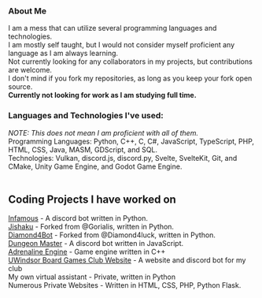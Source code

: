 ### About Me

<!--
**OneEyedKnight/OneEyedKnight** is a ✨ _special_ ✨ repository because its `README.md` (this file) appears on your GitHub profile.

Here are some ideas to get you started:

- 🔭 I’m currently working on ...
- 🌱 I’m currently learning ...
- 👯 I’m looking to collaborate on ...
- 🤔 I’m looking for help with ...
- 💬 Ask me about ...
- 📫 How to reach me: ...
- 😄 Pronouns: ...
- ⚡ Fun fact: ...
-->
<p> 
I am a mess that can utilize several programming languages and technologies. <br>
I am mostly self taught, but I would not consider myself proficient any language as I am always learning. <br>
Not currently looking for any collaborators in my projects, but contributions are welcome. <br>
I don't mind if you fork my repositories, as long as you keep your fork open source. <br>
<b> Currently not looking for work as I am studying full time. </b>
</p>

### Languages and Technologies I've used:
*NOTE: This does not mean I am proficient with all of them.* <br>
Programming Languages: Python, C++, C, C#, JavaScript, TypeScript, PHP, HTML, CSS, Java, MASM, GDScript, and SQL. <br>
Technologies: Vulkan, discord.js, discord.py, Svelte, SvelteKit, Git, and CMake, Unity Game Engine, and Godot Game Engine. <br> <br>


## Coding Projects I have worked on
[Infamous](https://www.github.com/OneEyedKnight/Infamous) - A discord bot written in Python. <br>
[Jishaku](https://github.com/OneEyedKnight/jishaku) - Forked from @Gorialis, written in Python. <br>
[Diamond4Bot](https://github.com/OneEyedKnight/Diamond4Bot) - Forked from @Diamond4luck, written in Python. <br>
[Dungeon Master](https://github.com/UWindsorBGC/suite) - A discord bot written in JavaScript. <br>
[Adrenaline Engine](https://github.com/OneEyedKnight/AdrenalineEngine) - Game engine written in C++ <br>
[UWindsor Board Games Club Website](https://github.com/UWindsorBGC/suite) - A website and discord bot for my club <br>
My own virtual assistant - Private, written in Python <br>
Numerous Private Websites - Written in HTML, CSS, PHP, Python Flask.



